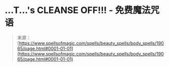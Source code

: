 <!--yml

分类：未分类

日期：2024年6月12日 19:00:47

-->

# ...T...'s CLEANSE OFF!!! - 免费魔法咒语

> 来源：[https://www.spellsofmagic.com/spells/beauty_spells/body_spells/19065/page.html#0001-01-01](https://www.spellsofmagic.com/spells/beauty_spells/body_spells/19065/page.html#0001-01-01)
